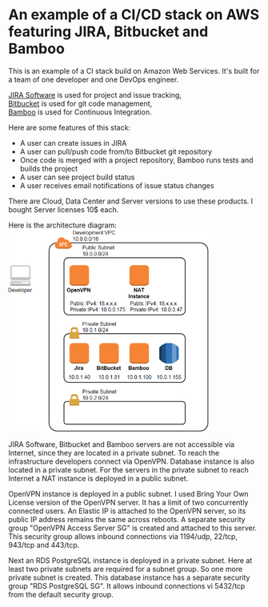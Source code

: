 # An example of a CI/CD stack on AWS featuring JIRA, Bitbucket and Bamboo

This is an example of a CI stack build on Amazon Web Services. It's built for a team of one developer and one DevOps engineer.

[JIRA Software](https://www.atlassian.com/software/jira) is used for project and issue tracking,  
[Bitbucket](https://www.atlassian.com/software/bitbucket) is used for git code management,  
[Bamboo](https://www.atlassian.com/software/bamboo) is used for Continuous Integration.  

Here are some features of this stack:
* A user can create issues in JIRA
* A user can pull/push code from/to Bitbucket git repository
* Once code is merged with a project repository, Bamboo runs tests and builds the project
* A user can see project build status
* A user receives email notifications of issue status changes

There are Cloud, Data Center and Server versions to use these products. I bought Server licenses 10$ each.

Here is the architecture diagram:  
![Continuous Integration](aws.png)

JIRA Software, Bitbucket and Bamboo servers are not accessible via Internet, since they are located in a private subnet. To reach the infrastructure developers connect via OpenVPN. Database instance is also located in a private subnet. For the servers in the private subnet to reach Internet a NAT instance is deployed in a public subnet.

OpenVPN instance is deployed in a public subnet. I used Bring Your Own License version of the OpenVPN server. It has a limit of two concurrently connected users. An Elastic IP is attached to the OpenVPN server, so its public IP address remains the same across reboots. A separate security group "OpenVPN Access Server SG" is created and attached to this server. This security group allows inbound connections via 1194/udp, 22/tcp, 943/tcp and 443/tcp.

Next an RDS PostgreSQL instance is deployed in a private subnet. Here at least two private subnets are required for a subnet group. So one more private subnet is created. This database instance has a separate security group "RDS PostgreSQL SG". It allows inbound connections vi 5432/tcp from the default security group.




